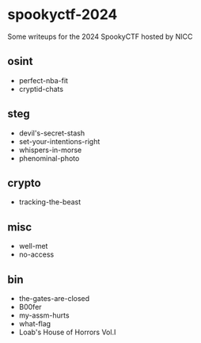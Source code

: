 # spookyctf-2024
Some writeups for the 2024 SpookyCTF hosted by NICC

## osint
- perfect-nba-fit
- cryptid-chats

## steg
- devil's-secret-stash
- set-your-intentions-right
- whispers-in-morse
- phenominal-photo

## crypto
- tracking-the-beast

## misc
- well-met
- no-access

## bin
- the-gates-are-closed
- B00fer
- my-assm-hurts
- what-flag
- Loab's House of Horrors Vol.I




